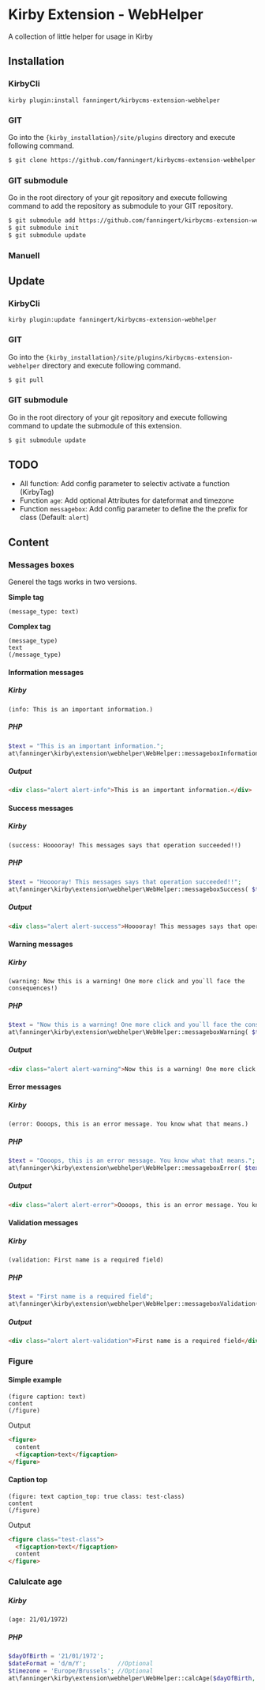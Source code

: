 # Kirby Extension - WebHelper
A collection of little helper for usage in Kirby

## Installation

### KirbyCli

```
kirby plugin:install fanningert/kirbycms-extension-webhelper
```

### GIT

Go into the `{kirby_installation}/site/plugins` directory and execute following command.

```bash
$ git clone https://github.com/fanningert/kirbycms-extension-webhelper.git
```

### GIT submodule

Go in the root directory of your git repository and execute following command to add the repository as submodule to your GIT repository.

```bash
$ git submodule add https://github.com/fanningert/kirbycms-extension-webhelper.git ./site/plugins/kirbycms-extension-webhelper
$ git submodule init
$ git submodule update
```

### Manuell

## Update

### KirbyCli

```
kirby plugin:update fanningert/kirbycms-extension-webhelper
```

### GIT

Go into the `{kirby_installation}/site/plugins/kirbycms-extension-webhelper` directory and execute following command.

```bash
$ git pull
```

### GIT submodule

Go in the root directory of your git repository and execute following command to update the submodule of this extension.

```bash
$ git submodule update
```

## TODO

* All function: Add config parameter to selectiv activate a function (KirbyTag)
* Function `age`: Add optional Attributes for dateformat and timezone
* Function `messagebox`: Add config parameter to define the the prefix for class (Default: `alert`)

## Content

### Messages boxes

Generel the tags works in two versions.

**Simple tag**

```kirbytag
(message_type: text)
```

**Complex tag**

```kirbytag
(message_type)
text
(/message_type)
```

#### Information messages

##### Kirby

```kirbytag
(info: This is an important information.)
```

##### PHP

```php
$text = "This is an important information.";
at\fanninger\kirby\extension\webhelper\WebHelper::messageboxInformation( $text );
```
##### Output

```html
<div class="alert alert-info">This is an important information.</div>
```

#### Success messages

##### Kirby

```kirbytag
(success: Hooooray! This messages says that operation succeeded!!)
```

##### PHP

```php
$text = "Hooooray! This messages says that operation succeeded!!";
at\fanninger\kirby\extension\webhelper\WebHelper::messageboxSuccess( $text );
```

##### Output

```html
<div class="alert alert-success">Hooooray! This messages says that operation succeeded!!</div>
```

#### Warning messages

##### Kirby

```kirbytag
(warning: Now this is a warning! One more click and you`ll face the consequences!)
```

##### PHP

```php
$text = "Now this is a warning! One more click and you`ll face the consequences!";
at\fanninger\kirby\extension\webhelper\WebHelper::messageboxWarning( $text );
```

##### Output

```html
<div class="alert alert-warning">Now this is a warning! One more click and you`ll face the consequences!</div>
```

#### Error messages

##### Kirby

```kirbytag
(error: Oooops, this is an error message. You know what that means.)
```

##### PHP

```php
$text = "Oooops, this is an error message. You know what that means.";
at\fanninger\kirby\extension\webhelper\WebHelper::messageboxError( $text );
```

##### Output

```html
<div class="alert alert-error">Oooops, this is an error message. You know what that means.</div>
```

#### Validation messages

##### Kirby

```kirbytag
(validation: First name is a required field)
```

##### PHP

```php
$text = "First name is a required field";
at\fanninger\kirby\extension\webhelper\WebHelper::messageboxValidation( $text );
```

##### Output

```html
<div class="alert alert-validation">First name is a required field</div>
```

### Figure

#### Simple example

```kirbytag
(figure caption: text)
content
(/figure)
```

Output
```html
<figure>
  content
  <figcaption>text</figcaption>
</figure>
```

#### Caption top

```kirbytag
(figure: text caption_top: true class: test-class)
content
(/figure)
```

Output
```html
<figure class="test-class">
  <figcaption>text</figcaption>
  content
</figure>
```

### Calulcate age

##### Kirby

```kirbytag
(age: 21/01/1972)
```

##### PHP

```php
$dayOfBirth = '21/01/1972';
$dateFormat = 'd/m/Y';         //Optional
$timezone = 'Europe/Brussels'; //Optional
at\fanninger\kirby\extension\webhelper\WebHelper::calcAge($dayOfBirth, $dateFormat, $timezone);
```
